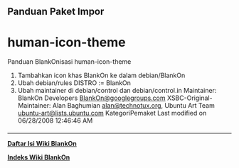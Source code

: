## Panduan Paket Impor
# human-icon-theme
Panduan BlankOnisasi human-icon-theme
   1. Tambahkan icon khas BlankOn ke dalam debian/BlankOn
   2. Ubah debian/rules
DISTRO := BlankOn
   1. Ubah maintainer di debian/control dan debian/control.in
Maintainer: BlankOn Developers <BlankOn@googlegroups.com>
XSBC-Original-Maintainer: Alan Baghumian <alan@technotux.org>, Ubuntu Art Team
<ubuntu-art@lists.ubuntu.com>
KategoriPemaket
Last modified on 06/28/2008 12:46:46 AM
#### 
    
 
 
 
 
 
---
[**Daftar Isi Wiki BlankOn**](/DaftarIsi/README.md)
 
[**Indeks Wiki BlankOn**](/Indeks.md)
